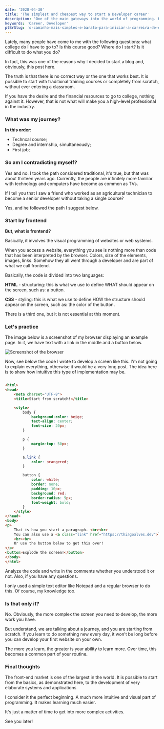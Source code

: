 ```yaml
---
date: '2020-04-30'
title: 'The simplest and cheapest way to start a Developer career'
description: 'One of the main gateways into the world of programming. HTML and CSS are the most intuitive languages on the market.'
keywords: 'Career, Developer'
ptBrSlug: 'o-caminho-mais-simples-e-barato-para-iniciar-a-carreira-de-desenvolvedor'
---
```


Lately, many people have come to me with the following questions: what college do I have to go to? Is this course good?
Where do I start? Is it difficult to do what you do?

In fact, this was one of the reasons why I decided to start a blog and, obviously, this post here.

The truth is that there is no correct way or the one that works best. It is possible to start with traditional training
courses or completely from scratch, without ever entering a classroom.

If you have the desire and the financial resources to go to college, nothing against it. However, that is not what will
make you a high-level professional in the industry.

### What was my journey?

**In this order:**

- Techncal course;
- Degree and internship, simultaneously;
- First job;

### So am I contradicting myself?

Yes and no. I took the path considered traditional, it's true, but that was about thirteen years ago. Currently,
the people are infinitely more familiar with technology and computers have become as common as TVs.

If I tell you that I saw a friend who worked as an agricultural technician to become a senior developer without taking a
single course?

Yes, and he followed the path I suggest below.

### Start by frontend

**But, what is frontend?**

Basically, it involves the visual programming of websites or web systems.

When you access a website, everything you see is nothing more than code that has been interpreted by the browser.
Colors, size of the elements, images, links. Somehow they all went through a developer and are part of what we
call frontend.

Basically, the code is divided into two languages:

**HTML** - structuring: this is what we use to define WHAT should appear on the screen, such as: a button.

**CSS** - styling: this is what we use to define HOW the structure should appear on the screen, such as: the color of
the button.

There is a third one, but it is not essential at this moment.

### Let's practice

The image below is a screenshot of my browser displaying an example page. In it, we have text with a link in the middle
and a button below.

![Screenshot of the browser](/images/posts/start-developer-career/example-2.png)

Now, see below the code I wrote to develop a screen like this. I'm not going to explain everything, otherwise it would
be a very long post. The idea here is to show how intuitive this type of implementation may be.

```html

<html>
<head>
    <meta charset="UTF-8">
    <title>Start from scratch!</title>

    <style>
        body {
            background-color: beige;
            text-align: center;
            font-size: 20px;
        }

        p {
            margin-top: 50px;
        }

        a.link {
            color: orangered;
        }

        button {
            color: white;
            border: none;
            padding: 10px;
            background: red;
            border-radius: 5px;
            font-weight: bold;
        }
    </style>
</head>
<body>
<p>
    That is how you start a paragraph. <br><br>
    You can also use a <a class="link" href="https://thiagoalves.dev">link</a> in order to access the home page.
    <br><br>
    Or use the button below to get this over!
</p>
<button>Explode the screen!</button>
</body>
</html>
```

Analyze the code and write in the comments whether you understood it or not. Also, if you have any questions.

I only used a simple text editor like Notepad and a regular browser to do this. Of course, my knowledge too.

### Is that only it?

No. Obviously, the more complex the screen you need to develop, the more work you have.

But understand, we are talking about a journey, and you are starting from scratch. If you learn to do something new
every day, it won't be long before you can develop your first website on your own.

The more you learn, the greater is your ability to learn more. Over time, this becomes a common part of your routine.

### Final thoughts

The front-end market is one of the largest in the world. It is possible to start from the basics, as demonstrated here,
to the development of very elaborate systems and applications.

I consider it the perfect beginning. A much more intuitive and visual part of programming. It makes learning much
easier.

It's just a matter of time to get into more complex activities.

See you later!
